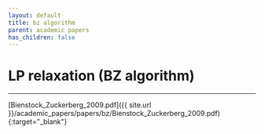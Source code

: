 ```yaml
---
layout: default
title: bz algorithm
parent: academic papers
has_children: false
---
```


# LP relaxation (BZ algorithm)
--------

[Bienstock_Zuckerberg_2009.pdf]({{ site.url }}/academic_papers/papers/bz/Bienstock_Zuckerberg_2009.pdf){:target="_blank"}
